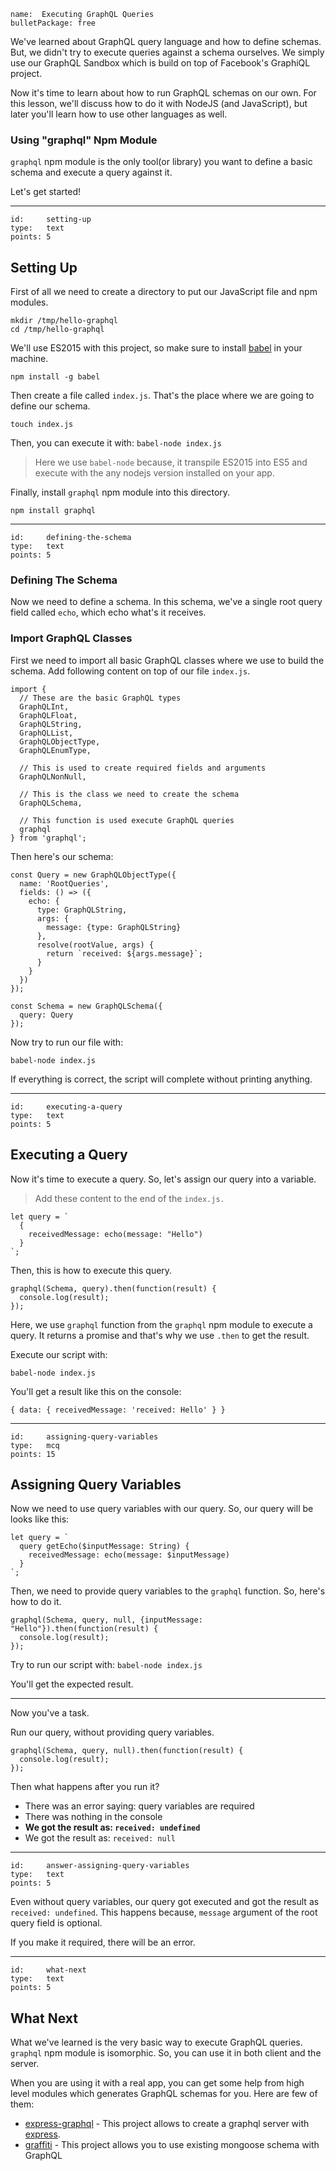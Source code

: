 ```
name:  Executing GraphQL Queries
bulletPackage: free
```

We've learned about GraphQL query language and how to define schemas. But, we didn't try to execute queries against a schema ourselves. We simply use our GraphQL Sandbox which is build on top of Facebook's GraphiQL project.

Now it's time to learn about how to run GraphQL schemas on our own. For this lesson, we'll discuss how to do it with NodeJS (and JavaScript), but later you'll learn how to use other languages as well.

### Using "graphql" Npm Module

`graphql` npm module is the only tool(or library) you want to define a basic schema and execute a query against it.

Let's get started!

*****

```
id:     setting-up
type:   text
points: 5
```

## Setting Up

First of all we need to create a directory to put our JavaScript file and npm modules.

~~~
mkdir /tmp/hello-graphql
cd /tmp/hello-graphql
~~~

We'll use ES2015 with this project, so make sure to install [babel](https://babeljs.io/) in your machine.

~~~
npm install -g babel
~~~

Then create a file called `index.js`. That's the place where we are going to define our schema.

~~~
touch index.js
~~~

Then, you can execute it with: `babel-node index.js`

> Here we use `babel-node` because, it transpile ES2015 into ES5 and execute with the any nodejs version installed on your app.

Finally, install `graphql` npm module into this directory.

~~~
npm install graphql
~~~

*****

```
id:     defining-the-schema
type:   text
points: 5
```

### Defining The Schema

Now we need to define a schema. In this schema, we've a single root query field called `echo`, which echo what's it receives.

### Import GraphQL Classes

First we need to import all basic GraphQL classes where we use to build the schema. Add following content on top of our file `index.js`.

~~~
import {
  // These are the basic GraphQL types
  GraphQLInt,
  GraphQLFloat,
  GraphQLString,
  GraphQLList,
  GraphQLObjectType,
  GraphQLEnumType,

  // This is used to create required fields and arguments
  GraphQLNonNull,

  // This is the class we need to create the schema
  GraphQLSchema,

  // This function is used execute GraphQL queries
  graphql
} from 'graphql';
~~~

Then here's our schema:

~~~
const Query = new GraphQLObjectType({
  name: 'RootQueries',
  fields: () => ({
    echo: {
      type: GraphQLString,
      args: {
        message: {type: GraphQLString}
      },
      resolve(rootValue, args) {
        return `received: ${args.message}`;
      }
    }
  })
});

const Schema = new GraphQLSchema({
  query: Query
});
~~~

Now try to run our file with:

~~~
babel-node index.js
~~~

If everything is correct, the script will complete without printing anything.

*****

```
id:     executing-a-query
type:   text
points: 5
```

## Executing a Query

Now it's time to execute a query. So, let's assign our query into a variable.

> Add these content to the end of the `index.js.`

~~~
let query = `
  {
    receivedMessage: echo(message: "Hello")
  }
`;
~~~

Then, this is how to execute this query.

~~~
graphql(Schema, query).then(function(result) {
  console.log(result);
});
~~~

Here, we use `graphql` function from the `graphql` npm module to execute a query. It returns a promise and that's why we use `.then` to get the result.

Execute our script with:

~~~
babel-node index.js
~~~

You'll get a result like this on the console:

~~~
{ data: { receivedMessage: 'received: Hello' } }
~~~

*****

```
id:     assigning-query-variables
type:   mcq
points: 15
```

## Assigning Query Variables

Now we need to use query variables with our query. So, our query will be looks like this:

~~~
let query = `
  query getEcho($inputMessage: String) {
    receivedMessage: echo(message: $inputMessage)
  }
`;
~~~

Then, we need to provide query variables to the `graphql` function. So, here's how to do it.

~~~
graphql(Schema, query, null, {inputMessage: "Hello"}).then(function(result) {
  console.log(result);
});
~~~

Try to run our script with: `babel-node index.js`

You'll get the expected result.

---

Now you've a task.

Run our query, without providing query variables.

~~~
graphql(Schema, query, null).then(function(result) {
  console.log(result);
});
~~~

Then what happens after you run it?

  - There was an error saying: query variables are required
  - There was nothing in the console
  - **We got the result as: `received: undefined`**
  - We got the result as: `received: null`

*****

```
id:     answer-assigning-query-variables
type:   text
points: 5
```

Even without query variables, our query got executed and got the result as `received: undefined`. This happens because, `message` argument of the root query field is optional.

If you make it required, there will be an error.

*****

```
id:     what-next
type:   text
points: 5
```

## What Next

What we've learned is the very basic way to execute GraphQL queries. `graphql` npm module is isomorphic. So, you can use it in both client and the server.

When you are using it with a real app, you can get some help from high level modules which generates GraphQL schemas for you. Here are few of them:

* [express-graphql](https://github.com/graphql/express-graphql) - This project allows to create a graphql server with [express](http://expressjs.com/).
* [graffiti](https://github.com/RisingStack/graffiti) - This project allows you to use existing mongoose schema with GraphQL
